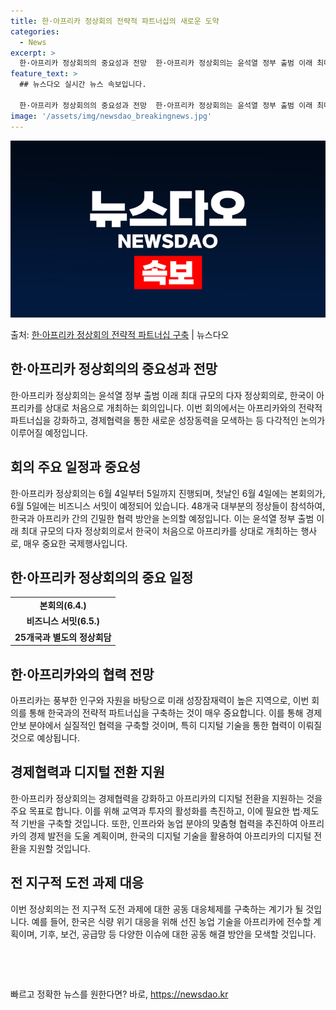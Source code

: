 ```yaml
---
title: 한·아프리카 정상회의 전략적 파트너십의 새로운 도약
categories:
  - News
excerpt: >
  한·아프리카 정상회의의 중요성과 전망  한·아프리카 정상회의는 윤석열 정부 출범 이래 최대 규모의 다자 정상…
feature_text: >
  ## 뉴스다오 실시간 뉴스 속보입니다.

  한·아프리카 정상회의의 중요성과 전망  한·아프리카 정상회의는 윤석열 정부 출범 이래 최대 규모의 다자 정상…
image: '/assets/img/newsdao_breakingnews.jpg'
---
```


![뉴스다오 속보](/assets/img/newsdao_breakingnews.jpg)

<p>출처: <a href="https://newsdao.kr/4038" rel="dofollow">한·아프리카 정상회의 전략적 파트너십 구축</a> | 뉴스다오</p>

<h2 data-ke-size="size26">한·아프리카 정상회의의 중요성과 전망</h2>
<p data-ke-size="size16">한·아프리카 정상회의는 윤석열 정부 출범 이래 최대 규모의 다자 정상회의로, 한국이 아프리카를 상대로 처음으로 개최하는 회의입니다. 이번 회의에서는 아프리카와의 전략적 파트너십을 강화하고, 경제협력을 통한 새로운 성장동력을 모색하는 등 다각적인 논의가 이루어질 예정입니다.</p>

<h2 data-ke-size="size26">회의 주요 일정과 중요성</h2>
<p data-ke-size="size16">한·아프리카 정상회의는 6월 4일부터 5일까지 진행되며, 첫날인 6월 4일에는 본회의가, 6월 5일에는 비즈니스 서밋이 예정되어 있습니다. 48개국 대부분의 정상들이 참석하여, 한국과 아프리카 간의 긴밀한 협력 방안을 논의할 예정입니다. 이는 윤석열 정부 출범 이래 최대 규모의 다자 정상회의로서 한국이 처음으로 아프리카를 상대로 개최하는 행사로, 매우 중요한 국제행사입니다.</p>

<h2 data-ke-size="size26">한·아프리카 정상회의의 중요 일정</h2>
<table>
	<tr>
		<td style="text-align: center; height: 17px;"><b>본회의(6.4.)</b></td>
	</tr>
    <tr>
		<td style="text-align: center; height: 17px;"><b>비즈니스 서밋(6.5.)</b></td>
	</tr>
	<tr>
		<td style="text-align: center; height: 17px;"><b>25개국과 별도의 정상회담</b></td>
	</tr>
</table>

<h2 data-ke-size="size26">한·아프리카와의 협력 전망</h2>
<p data-ke-size="size16">아프리카는 풍부한 인구와 자원을 바탕으로 미래 성장잠재력이 높은 지역으로, 이번 회의를 통해 한국과의 전략적 파트너십을 구축하는 것이 매우 중요합니다. 이를 통해 경제안보 분야에서 실질적인 협력을 구축할 것이며, 특히 디지털 기술을 통한 협력이 이뤄질 것으로 예상됩니다.</p>

<h2 data-ke-size="size26">경제협력과 디지털 전환 지원</h2>
<p data-ke-size="size16">한·아프리카 정상회의는 경제협력을 강화하고 아프리카의 디지털 전환을 지원하는 것을 주요 목표로 합니다. 이를 위해 교역과 투자의 활성화를 촉진하고, 이에 필요한 법·제도적 기반을 구축할 것입니다. 또한, 인프라와 농업 분야의 맞춤형 협력을 추진하여 아프리카의 경제 발전을 도울 계획이며, 한국의 디지털 기술을 활용하여 아프리카의 디지털 전환을 지원할 것입니다.</p>

<h2 data-ke-size="size26">전 지구적 도전 과제 대응</h2>
<p data-ke-size="size16">이번 정상회의는 전 지구적 도전 과제에 대한 공동 대응체제를 구축하는 계기가 될 것입니다. 예를 들어, 한국은 식량 위기 대응을 위해 선진 농업 기술을 아프리카에 전수할 계획이며, 기후, 보건, 공급망 등 다양한 이슈에 대한 공동 해결 방안을 모색할 것입니다.</p>
<p data-ke-size="size16">&nbsp;</p>
<p data-ke-size="size16">&nbsp;</p> 

빠르고 정확한 뉴스를 원한다면? 바로, <a href="https://newsdao.kr" rel="dofollow">https://newsdao.kr</a>


